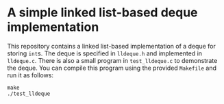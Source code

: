 # A simple linked list-based deque implementation

This repository contains a linked list-based implementation of a deque for storing `int`s.  The deque is specified in `lldeque.h` and implemented in `lldeque.c`.  There is also a small program in `test_lldeque.c` to demonstrate the deque.  You can compile this program using the provided `Makefile` and run it as follows:
```
make
./test_lldeque
```

